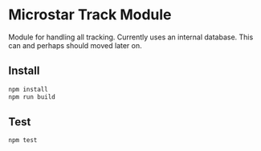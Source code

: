 # Microstar Track Module

Module for handling all tracking.
Currently uses an internal database. This can and perhaps should moved later on.

## Install

```js
npm install
npm run build
```

## Test

```
npm test
```
